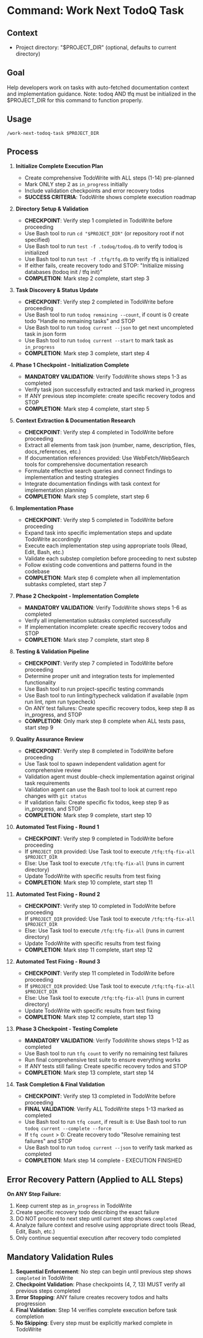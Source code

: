 # Command: Work Next TodoQ Task

## Context

- Project directory: "$PROJECT_DIR" (optional, defaults to current directory)

## Goal
Help developers work on tasks with auto-fetched documentation context and implementation guidance. Note: todoq AND tfq must be initialized in the $PROJECT_DIR for this command to function properly.

## Usage
```
/work-next-todoq-task $PROJECT_DIR
```

## Process

1. **Initialize Complete Execution Plan**
   - Create comprehensive TodoWrite with ALL steps (1-14) pre-planned
   - Mark ONLY step 2 as `in_progress` initially
   - Include validation checkpoints and error recovery todos
   - **SUCCESS CRITERIA**: TodoWrite shows complete execution roadmap

2. **Directory Setup & Validation**
   - **CHECKPOINT**: Verify step 1 completed in TodoWrite before proceeding
   - Use Bash tool to run `cd "$PROJECT_DIR"` (or repository root if not specified)
   - Use Bash tool to run `test -f .todoq/todoq.db` to verify todoq is initialized
   - Use Bash tool to run `test -f .tfq/tfq.db` to verify tfq is initialized
   - If either fails, create recovery todo and STOP: "Initialize missing databases (todoq init / tfq init)"
   - **COMPLETION**: Mark step 2 complete, start step 3

3. **Task Discovery & Status Update**
   - **CHECKPOINT**: Verify step 2 completed in TodoWrite before proceeding
   - Use Bash tool to run `todoq remaining --count`, if count is 0 create todo "Handle no remaining tasks" and STOP
   - Use Bash tool to run `todoq current --json` to get next uncompleted task in json form
   - Use Bash tool to run `todoq current --start` to mark task as `in_progress`
   - **COMPLETION**: Mark step 3 complete, start step 4

4. **Phase 1 Checkpoint - Initialization Complete**
   - **MANDATORY VALIDATION**: Verify TodoWrite shows steps 1-3 as completed
   - Verify task json successfully extracted and task marked in_progress
   - If ANY previous step incomplete: create specific recovery todos and STOP
   - **COMPLETION**: Mark step 4 complete, start step 5

5. **Context Extraction & Documentation Research**
   - **CHECKPOINT**: Verify step 4 completed in TodoWrite before proceeding
   - Extract all elements from task json (number, name, description, files, docs_references, etc.)
   - If documentation references provided: Use WebFetch/WebSearch tools for comprehensive documentation research
   - Formulate effective search queries and connect findings to implementation and testing strategies
   - Integrate documentation findings with task context for implementation planning
   - **COMPLETION**: Mark step 5 complete, start step 6

6. **Implementation Phase**
   - **CHECKPOINT**: Verify step 5 completed in TodoWrite before proceeding
   - Expand task into specific implementation steps and update TodoWrite accordingly
   - Execute each implementation step using appropriate tools (Read, Edit, Bash, etc.)
   - Validate each substep completion before proceeding to next substep
   - Follow existing code conventions and patterns found in the codebase
   - **COMPLETION**: Mark step 6 complete when all implementation subtasks completed, start step 7

7. **Phase 2 Checkpoint - Implementation Complete**
   - **MANDATORY VALIDATION**: Verify TodoWrite shows steps 1-6 as completed
   - Verify all implementation subtasks completed successfully
   - If implementation incomplete: create specific recovery todos and STOP
   - **COMPLETION**: Mark step 7 complete, start step 8

8. **Testing & Validation Pipeline**
   - **CHECKPOINT**: Verify step 7 completed in TodoWrite before proceeding
   - Determine proper unit and integration tests for implemented functionality
   - Use Bash tool to run project-specific testing commands
   - Use Bash tool to run linting/typecheck validation if available (npm run lint, npm run typecheck)
   - On ANY test failures: Create specific recovery todos, keep step 8 as in_progress, and STOP
   - **COMPLETION**: Only mark step 8 complete when ALL tests pass, start step 9

9. **Quality Assurance Review**
   - **CHECKPOINT**: Verify step 8 completed in TodoWrite before proceeding
   - Use Task tool to spawn independent validation agent for comprehensive review
   - Validation agent must double-check implementation against original task requirements
   - Validation agent can use the Bash tool to look at current repo changes with `git status`
   - If validation fails: Create specific fix todos, keep step 9 as in_progress, and STOP
   - **COMPLETION**: Mark step 9 complete, start step 10

10. **Automated Test Fixing - Round 1**
    - **CHECKPOINT**: Verify step 9 completed in TodoWrite before proceeding
    - If `$PROJECT_DIR` provided: Use Task tool to execute `/tfq:tfq-fix-all $PROJECT_DIR`
    - Else: Use Task tool to execute `/tfq:tfq-fix-all` (runs in current directory)
    - Update TodoWrite with specific results from test fixing
    - **COMPLETION**: Mark step 10 complete, start step 11

11. **Automated Test Fixing - Round 2**
    - **CHECKPOINT**: Verify step 10 completed in TodoWrite before proceeding
    - If `$PROJECT_DIR` provided: Use Task tool to execute `/tfq:tfq-fix-all $PROJECT_DIR`
    - Else: Use Task tool to execute `/tfq:tfq-fix-all` (runs in current directory)
    - Update TodoWrite with specific results from test fixing
    - **COMPLETION**: Mark step 11 complete, start step 12

12. **Automated Test Fixing - Round 3**
    - **CHECKPOINT**: Verify step 11 completed in TodoWrite before proceeding
    - If `$PROJECT_DIR` provided: Use Task tool to execute `/tfq:tfq-fix-all $PROJECT_DIR`
    - Else: Use Task tool to execute `/tfq:tfq-fix-all` (runs in current directory)
    - Update TodoWrite with specific results from test fixing
    - **COMPLETION**: Mark step 12 complete, start step 13

13. **Phase 3 Checkpoint - Testing Complete**
    - **MANDATORY VALIDATION**: Verify TodoWrite shows steps 1-12 as completed
    - Use Bash tool to run `tfq count` to verify no remaining test failures
    - Run final comprehensive test suite to ensure everything works
    - If ANY tests still failing: Create specific recovery todos and STOP
    - **COMPLETION**: Mark step 13 complete, start step 14

14. **Task Completion & Final Validation**
    - **CHECKPOINT**: Verify step 13 completed in TodoWrite before proceeding
    - **FINAL VALIDATION**: Verify ALL TodoWrite steps 1-13 marked as completed
    - Use Bash tool to run `tfq count`, if result is `0`: Use Bash tool to run `todoq current --complete --force`
    - If `tfq count` > 0: Create recovery todo "Resolve remaining test failures" and STOP
    - Use Bash tool to run `todoq current --json` to verify task marked as completed
    - **COMPLETION**: Mark step 14 complete - EXECUTION FINISHED

## Error Recovery Pattern (Applied to ALL Steps)

**On ANY Step Failure:**
1. Keep current step as `in_progress` in TodoWrite
2. Create specific recovery todo describing the exact failure
3. DO NOT proceed to next step until current step shows `completed`
4. Analyze failure context and resolve using appropriate direct tools (Read, Edit, Bash, etc.)
5. Only continue sequential execution after recovery todo completed

## Mandatory Validation Rules

1. **Sequential Enforcement**: No step can begin until previous step shows `completed` in TodoWrite
2. **Checkpoint Validation**: Phase checkpoints (4, 7, 13) MUST verify all previous steps completed
3. **Error Stopping**: ANY failure creates recovery todos and halts progression
4. **Final Validation**: Step 14 verifies complete execution before task completion
5. **No Skipping**: Every step must be explicitly marked complete in TodoWrite


